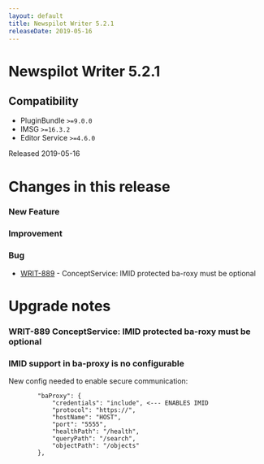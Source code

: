 ```yaml
---
layout: default
title: Newspilot Writer 5.2.1
releaseDate: 2019-05-16
---
```

<div class="jumbotron">
    <h1>Newspilot Writer 5.2.1</h1>    
    <h2>Compatibility</h2>
    <ul>
        <li>PluginBundle <code>>=9.0.0</code></li>
        <li>IMSG <code>>=16.3.2</code></li>
        <li>Editor Service <code>>=4.6.0</code></li>
    </ul>
</div>

Released 2019-05-16

 

# Changes in this release  


### New Feature 



### Improvement 



### Bug 
 
 * [WRIT-889](https://jira.infomaker.se/browse/WRIT-889) - ConceptService: IMID protected ba-roxy must be optional 




# Upgrade notes  
          
### WRIT-889 ConceptService: IMID protected ba-roxy must be optional 
### IMID support in ba-proxy is no configurable

New config needed to enable secure communication:

```
        "baProxy": {
            "credentials": "include", <--- ENABLES IMID
            "protocol": "https://",
            "hostName": "HOST",
            "port": "5555",
            "healthPath": "/health",
            "queryPath": "/search",
            "objectPath": "/objects"
        },
```   

